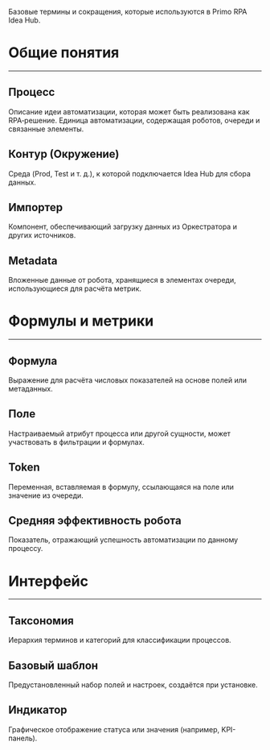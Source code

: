 Базовые термины и сокращения, которые используются в Primo RPA Idea Hub.



# Общие понятия
***
## Процесс
Описание идеи автоматизации, которая может быть реализована как RPA‑решение. Единица автоматизации, содержащая роботов, очереди и связанные элементы.

## Контур (Окружение)
Среда (Prod, Test и т. д.), к которой подключается Idea Hub для сбора данных.

## Импортер
Компонент, обеспечивающий загрузку данных из Оркестратора и других источников.

## Metadata
Вложенные данные от робота, хранящиеся в элементах очереди, использующиеся для расчёта метрик.



# Формулы и метрики
***
## Формула 
Выражение для расчёта числовых показателей на основе полей или метаданных.

## Поле
Настраиваемый атрибут процесса или другой сущности, может участвовать в фильтрации и формулах.

## Token
Переменная, вставляемая в формулу, ссылающаяся на поле или значение из очереди.

## Средняя эффективность робота
Показатель, отражающий успешность автоматизации по данному процессу.



# Интерфейс 
***
## Таксономия
Иерархия терминов и категорий для классификации процессов.

## Базовый шаблон
Предустановленный набор полей и настроек, создаётся при установке.

## Индикатор
Графическое отображение статуса или значения (например, KPI-панель).
